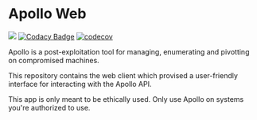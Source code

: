 # Apollo Web
![](https://github.com/thecoderstudio/apollo-web/workflows/Test/badge.svg)
[![Codacy Badge](https://app.codacy.com/project/badge/Grade/cbf63ddd1d0a4d41a1a3c0295a2d9623)](https://www.codacy.com?utm_source=github.com&amp;utm_medium=referral&amp;utm_content=thecoderstudio/apollo-web&amp;utm_campaign=Badge_Grade)
[![codecov](https://codecov.io/gh/thecoderstudio/apollo-web/branch/develop/graph/badge.svg?token=wdJRwBwZJ4)](https://codecov.io/gh/thecoderstudio/apollo-web)

Apollo is a post-exploitation tool for managing, enumerating and pivotting on
compromised machines.

This repository contains the web client which provised a user-friendly interface
for interacting with the Apollo API.

This app is only meant to be ethically used. Only use Apollo on systems you're
authorized to use.
